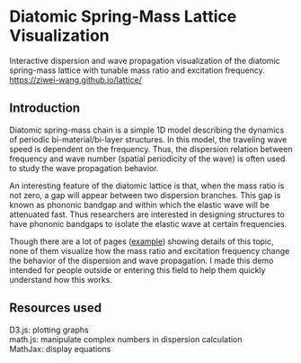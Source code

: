 # Diatomic Spring-Mass Lattice Visualization
Interactive dispersion and wave propagation visualization of the diatomic spring-mass lattice with tunable mass ratio and excitation frequency.
https://ziwei-wang.github.io/lattice/
## Introduction
Diatomic spring-mass chain is a simple 1D model describing the dynamics of periodic bi-material/bi-layer structures. In this model, the traveling wave speed is dependent on the frequency. Thus, the dispersion relation between frequency and wave number (spatial periodicity of the wave) is often used to study the wave propagation behavior.  

An interesting feature of the diatomic lattice is that, when the mass ratio is not zero, a gap will appear between two dispersion branches. This gap is known as phononic bandgap and within which the elastic wave will be attenuated fast. Thus researchers are interested in designing structures to have phononic bandgaps to isolate the elastic wave at certain frequencies.   

Though there are a lot of pages ([example](http://users.aber.ac.uk/ruw/teach/334/disprel.php)) showing details of this topic, none of them visualize how the mass ratio and excitation frequency change the behavior of the dispersion and wave propagation. I made this demo intended for people outside or entering this field to help them quickly understand how this works.  

## Resources used
D3.js: plotting graphs  
math.js: manipulate complex numbers in dispersion calculation  
MathJax: display equations
